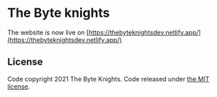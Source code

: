 # The Byte knights

The website is now live on [https://thebyteknightsdev.netlify.app/](https://thebyteknightsdev.netlify.app/)

## License

Code copyright 2021 The Byte Knights. Code released under [the MIT license](https://github.com/TheByteKnights2021/the-byte-knights/blob/master/LICENSE).
